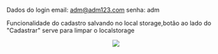 Dados do login 
email: adm@adm123.com
senha: adm

Funcionalidade do cadastro
salvando no local storage,botão ao lado do "Cadastrar" serve para limpar o localstorage

<div align="center"> 
<img src="https://user-images.githubusercontent.com/99157289/194970139-83d72261-f522-4563-b5ed-af53db939e16.gif" />
</div>

